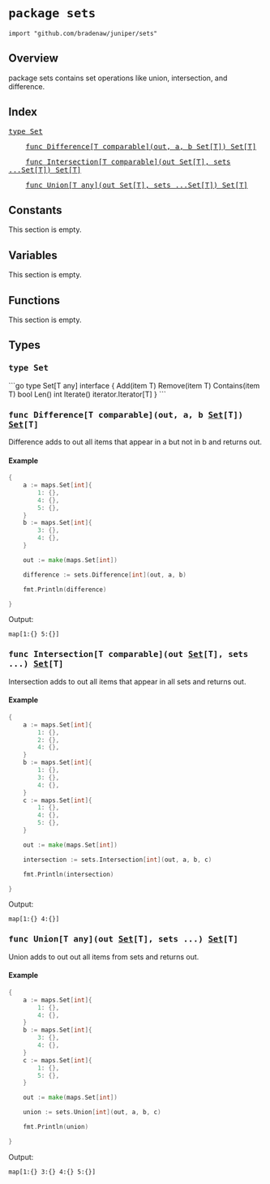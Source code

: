# `package sets`

```
import "github.com/bradenaw/juniper/sets"
```

## Overview

package sets contains set operations like union, intersection, and difference.


## Index

<samp><a href="#Set">type Set</a></samp>

<samp>&nbsp;&nbsp;&nbsp;&nbsp;<a href="#Difference">func Difference[T comparable](out, a, b Set[T]) Set[T]</a></samp>

<samp>&nbsp;&nbsp;&nbsp;&nbsp;<a href="#Intersection">func Intersection[T comparable](out Set[T], sets ...Set[T]) Set[T]</a></samp>

<samp>&nbsp;&nbsp;&nbsp;&nbsp;<a href="#Union">func Union[T any](out Set[T], sets ...Set[T]) Set[T]</a></samp>


## Constants

This section is empty.

## Variables

This section is empty.

## Functions

This section is empty.

## Types

<h3><a id="Set"></a><samp>type Set</samp></h3>
```go
type Set[T any] interface {
	Add(item T)
	Remove(item T)
	Contains(item T) bool
	Len() int
	Iterate() iterator.Iterator[T]
}
```



<h3><a id="Difference"></a><samp>func Difference[T comparable](out, a, b <a href="#Set">Set</a>[T]) <a href="#Set">Set</a>[T]</samp></h3>

Difference adds to out all items that appear in a but not in b and returns out.


#### Example 
```go
{
	a := maps.Set[int]{
		1: {},
		4: {},
		5: {},
	}
	b := maps.Set[int]{
		3: {},
		4: {},
	}

	out := make(maps.Set[int])

	difference := sets.Difference[int](out, a, b)

	fmt.Println(difference)

}
```

Output:
```text
map[1:{} 5:{}]
```
<h3><a id="Intersection"></a><samp>func Intersection[T comparable](out <a href="#Set">Set</a>[T], sets ...) <a href="#Set">Set</a>[T]</samp></h3>

Intersection adds to out all items that appear in all sets and returns out.


#### Example 
```go
{
	a := maps.Set[int]{
		1: {},
		2: {},
		4: {},
	}
	b := maps.Set[int]{
		1: {},
		3: {},
		4: {},
	}
	c := maps.Set[int]{
		1: {},
		4: {},
		5: {},
	}

	out := make(maps.Set[int])

	intersection := sets.Intersection[int](out, a, b, c)

	fmt.Println(intersection)

}
```

Output:
```text
map[1:{} 4:{}]
```
<h3><a id="Union"></a><samp>func Union[T any](out <a href="#Set">Set</a>[T], sets ...) <a href="#Set">Set</a>[T]</samp></h3>

Union adds to out out all items from sets and returns out.


#### Example 
```go
{
	a := maps.Set[int]{
		1: {},
		4: {},
	}
	b := maps.Set[int]{
		3: {},
		4: {},
	}
	c := maps.Set[int]{
		1: {},
		5: {},
	}

	out := make(maps.Set[int])

	union := sets.Union[int](out, a, b, c)

	fmt.Println(union)

}
```

Output:
```text
map[1:{} 3:{} 4:{} 5:{}]
```
